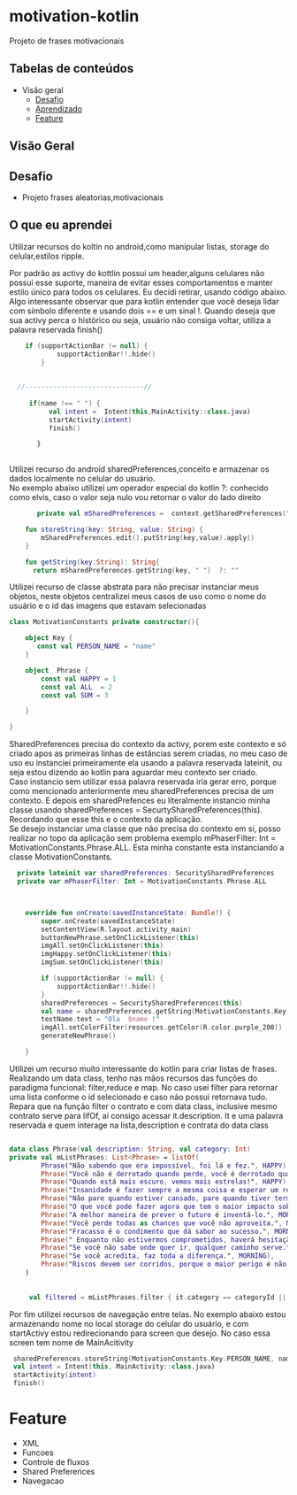 # motivation-kotlin

Projeto de frases motivacionais

## Tabelas de conteúdos

- Visão geral
  - <a href='#Desafio' > Desafio </a>
  - <a href='#o-que-eu-aprendi' > Aprendizado </a>
  - <a href='#Feature' > Feature </a>

## Visão Geral

## Desafio

- Projeto frases aleatorias,motivacionais


## O que eu aprendei

Utilizar recursos do koltin no android,como manipular listas, storage do celular,estilos ripple.


Por padrão as activy do kottlin possui um header,alguns celulares não possui esse suporte, maneira de evitar esses comportamentos e manter estilo único para todos os celulares.
Eu decidi retirar, usando código abaixo.
Algo interessante observar que para kotlin entender que você deseja lidar com símbolo diferente e usando dois == e um sinal !.
Quando deseja que sua activy perca o histórico ou seja, usuário não consiga voltar, utiliza a palavra reservada finish()


```kotlin
    if (supportActionBar != null) {
            supportActionBar!!.hide()
        }
    
     
  //------------------------------//   
     
     if(name !== " ") {
          val intent =  Intent(this,MainActivity::class.java)
          startActivity(intent)
          finish()

       } 
 
```

Utilizei recurso do android sharedPreferences,conceito e armazenar os dados localmente no celular do usuário. </br>
No exemplo abaixo utilizei um operador especial do kotlin ?: conhecido como elvis, caso o valor seja nulo vou retornar o valor do lado direito

```kotlin
       private val mSharedPreferences =  context.getSharedPreferences("motivation",Context.MODE_PRIVATE)

    fun storeString(key: String, value: String) {
        mSharedPreferences.edit().putString(key,value).apply()
    }

    fun getString(key:String): String{
      return mSharedPreferences.getString(key, " ")  ?: ""
```

Utilizei recurso de classe abstrata para não precisar instanciar meus objetos, neste objetos centralizei meus casos de uso como o nome do usuário e o id das imagens que estavam selecionadas

```kotlin
class MotivationConstants private constructor(){

    object Key {
       const val PERSON_NAME = "name"
    }

    object  Phrase {
        const val HAPPY = 1
        const val ALL  = 2
        const val SUM = 3

    }

}

```

SharedPreferences precisa do contexto da activy, porem este contexto e só criado apos as primeiras linhas de estâncias serem criadas, no meu caso de uso eu instanciei primeiramente ela usando a palavra reservada lateinit, ou seja estou dizendo ao kotlin para aguardar meu contexto ser criado.</br>
Caso instancio sem utilizar essa palavra reservada iria gerar erro, porque como mencionado anteriormente meu sharedPreferences precisa de um contexto.
E depois em sharedPrefences eu literalmente instancio minha classe usando sharedPreferences = SecurtySharedPreferences(this). Recordando que esse this e o contexto da aplicação.  </br>
Se desejo instanciar uma classe que não precisa do contexto em si, posso realizar no topo da aplicação sem problema exemplo   mPhaserFilter: Int = MotivationConstants.Phrase.ALL.  Esta minha constante esta instanciando a classe  MotivationConstants.


```kotlin
  private lateinit var sharedPreferences: SecuritySharedPreferences
  private var mPhaserFilter: Int = MotivationConstants.Phrase.ALL



    override fun onCreate(savedInstanceState: Bundle?) {
        super.onCreate(savedInstanceState)
        setContentView(R.layout.activity_main)
        buttonNewPhrase.setOnClickListener(this)
        imgAll.setOnClickListener(this)
        imgHappy.setOnClickListener(this)
        imgSum.setOnClickListener(this)

        if (supportActionBar != null) {
            supportActionBar!!.hide()
        }
        sharedPreferences = SecuritySharedPreferences(this)
        val name = sharedPreferences.getString(MotivationConstants.Key.PERSON_NAME)
        textName.text = "Ola  $name !"
        imgAll.setColorFilter(resources.getColor(R.color.purple_200))
        generateNewPhrase()

    }

```
Utilizei um recurso muito interessante do kotlin para criar  listas de frases.</br>
Realizando um data class, tenho nas mãos recursos das funções do paradigma funcional: filter,reduce e map. No caso usei filter para retornar uma lista conforme o id selecionado e caso não possui retornava tudo. Repara que na função  filter o contrato e com  data class, inclusive mesmo contrato  serve para lifOf, aí consigo acessar it.description. It e uma palavra reservada e quem interage na lista,description e contrata do data class

```kotlin

data class Phrase(val description: String, val category: Int)
private val mListPhrases: List<Phrase> = listOf(
        Phrase("Não sabendo que era impossível, foi lá e fez.", HAPPY),
        Phrase("Você não é derrotado quando perde, você é derrotado quando desiste!", HAPPY),
        Phrase("Quando está mais escuro, vemos mais estrelas!", HAPPY),
        Phrase("Insanidade é fazer sempre a mesma coisa e esperar um resultado diferente.", HAPPY),
        Phrase("Não pare quando estiver cansado, pare quando tiver terminado.", HAPPY),
        Phrase("O que você pode fazer agora que tem o maior impacto sobre o seu sucesso?", HAPPY),
        Phrase("A melhor maneira de prever o futuro é inventá-lo.", MORNING),
        Phrase("Você perde todas as chances que você não aproveita.", MORNING),
        Phrase("Fracasso é o condimento que dá sabor ao sucesso.", MORNING),
        Phrase(" Enquanto não estivermos comprometidos, haverá hesitação!", MORNING),
        Phrase("Se você não sabe onde quer ir, qualquer caminho serve.", MORNING),
        Phrase("Se você acredita, faz toda a diferença.", MORNING),
        Phrase("Riscos devem ser corridos, porque o maior perigo é não arriscar nada!", MORNING)
    )
    
    
     val filtered = mListPhrases.filter { it.category == categoryId || categoryId == ALL }


```
Por fim utilizei recursos de navegação entre telas. No exemplo abaixo estou armazenando  nome no local storage do celular do usuário, e  com startActivy estou redirecionando para screen que desejo. No caso essa screen tem nome de  MainAcitivity 


```kotlin
 sharedPreferences.storeString(MotivationConstants.Key.PERSON_NAME, name)
 val intent = Intent(this, MainActivity::class.java)
 startActivity(intent)
 finish()

```
 

# Feature

- XML
- Funcoes
- Controle de fluxos
- Shared Preferences
- Navegacao

